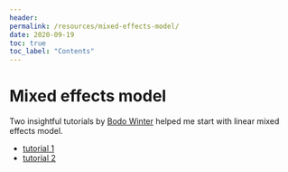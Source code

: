 ```yaml
---
header:
permalink: /resources/mixed-effects-model/
date: 2020-09-19
toc: true
toc_label: "Contents"
---
```


# Mixed effects model

Two insightful tutorials by [Bodo Winter][1] helped me start with linear mixed effects model.

- [tutorial 1](http://www.bodowinter.com/uploads/1/2/9/3/129362560/bw_lme_tutorial1.pdf)
- [tutorial 2](http://www.bodowinter.com/uploads/1/2/9/3/129362560/bw_lme_tutorial2.pdf)

<!------------------------------- FOOTER --------------------------------->

[1]: http://www.bodowinter.com/resources.html

